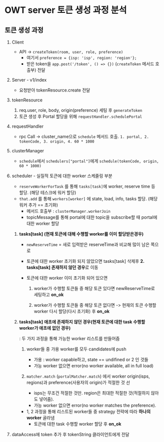 # OWT server 토큰 생성 과정 분석

## 토큰 생성 과정

1. Client

   * API -> `createToken(room, user, role, preference)`
     * 여기서 `preference = {isp: 'isp', region: 'region'};`
     * 받은 token을 `app.post('/token', () => {})` (`createToken` 메서드 호출부) 전달

2. Server - v1/index

   * 요청받아 tokenResource.create 전달

3. tokenResource

   1. req.user, role, body, origin(preference) 세팅 후 `generateToken`
   2. 토큰 생성 후 Portal 할당을 위해 `requestHandler.schedulePortal`

4. requestHandler

   * rpc Call -> cluster_name으로 `schedule` 메서드 호출. `1. portal, 2. tokenCode, 3. origin, 4. 60 * 1000`

5. clusterManager

   * `schedule`에서 `schedulers["portal"]`에게 `schedule(tokenCode, origin, 60 * 1000)`

6. scheduler - 실질적 토큰에 대한 worker 스케줄링 부분

   * `reserveWorkerForTask` 를 통해 `tasks[task]`에 worker, reserve time 등 할당. (해당 테스크에 워커 할당)
   * `that.add` 를 통해 `workers[worker]` 에 state, load, info, tasks 할당. (해당 워커 추가 == 초기화)
     * 메서드 호출부 : `clusterManager.workerJoin`
     * topicMessage를 통해 portal에 대한 topic을 subscribe할 때 portal에 대한 worker 할당

   1. **tasks[task] (현재 토큰에 대해 수행할 worker를 이미 할당받은경우)**

      * `newReserveTime` = 새로 입력받은 reserveTime과 비교해 많이 남은 쪽으로

      * 토큰에 대한 worker 초기화 되지 않았으면 tasks[task] 삭제후 **2. tasks[task] 존재하지 않던 경우**로 이동

      * 토큰에 대한 worker 이미 초기화 되어 있으면

        1. worker가 수행할 토큰들 중 해당 토큰 있다면 newReserveTime로 세팅하고 **on_ok**

        2. worker가 수행할 토큰들 중 해당 토큰 없다면 -> 현재의 토큰 수행할 worker 다시 할당(다시 초기화) 후 **on_ok**

   

   2. **tasks[task] 애초에 존재하지 않던 경우(현재 토큰에 대한 task 수행할 worker가 애초에 없던 경우)**

      : 두 가지 과정을 통해 가능한 worker 리스트를 만들어줌

      1. worker들 중 가용 worker를 모두 candidates에 push
         * 가용 : worker capable하고, state == undifined or 2 인 것들
         * 가능 worker 없으면 error(no worker available, all in full load)

      

      2. `matcher.match` (`portalMatcher.match`) 에서 worker origin(isps, regions)과 preference(사용자의 origin)가 적절한 것 선
         * isps는 무조건 적절한 것만. region은 최대한 적절한 것(적절하지 않아도 넣어줌).
         * 가능 worker 없으면 error(no worker matches the preference).

      

      * 1, 2 과정을 통해 리스트된 worker들 중 strategy 전략에 따라 **하나의 worker** 골라냄
        * 토큰에 대한 task 수행할 worker 할당 후 **on_ok**
   
7. dataAccess에 token 추가 후 tokenString 클라이언트에게 전달

